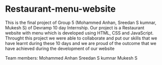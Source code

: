 # Restaurant-menu-website
This is the final project of Group 5 (Mohammed Anhan, Sreedan S kumnar, Mukesh S) of Devramp 10 day Internship. Our project is a Restaurant website with menu which is developed using HTML, CSS and JavaScript. Throught this project we were able to collaborate and put our skills that we have learnt during these 10 days and we are proud of the outcome that we have achieved during the development of our website

Team members:
Mohammed Anhan
Sreedan S kumnar
Mukesh S
